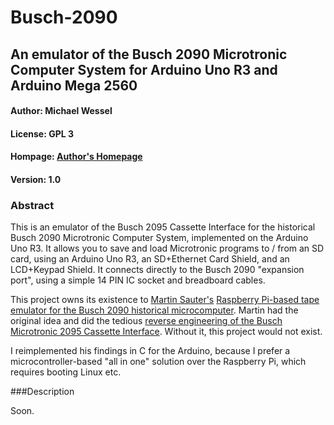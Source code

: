# Busch-2090
## An emulator of the Busch 2090 Microtronic Computer System for Arduino Uno R3 and Arduino Mega 2560 
#### Author: Michael Wessel
#### License: GPL 3
#### Hompage: [Author's Homepage](https://www.michael-wessel.info/)
#### Version: 1.0 

### Abstract

This is an emulator of the Busch 2095 Cassette Interface for the
historical Busch 2090 Microtronic Computer System, implemented on the
Arduino Uno R3. It allows you to save and load Microtronic programs to
/ from an SD card, using an Arduino Uno R3, an SD+Ethernet Card
Shield, and an LCD+Keypad Shield. It connects directly to the Busch
2090 "expansion port", using a simple 14 PIN IC socket and breadboard
cables.

This project owns its existence to [Martin
Sauter's](https://github.com/martinsauter) [Raspberry Pi-based tape
emulator for the Busch 2090 historical
microcomputer](https://github.com/martinsauter/Busch-2090-Projects). 
Martin had the original idea and did the tedious [reverse engineering
of the Busch Microtronic 2095 Cassette 
Interface](https://blog.wirelessmoves.com/2017/06/emulating-a-busch-2090-tape-interface-part-1.html).
Without it, this project would not exist. 

I reimplemented his findings in C for the Arduino, because I prefer a microcontroller-based 
"all in one" solution over the Raspberry Pi, which requires booting Linux etc. 

###Description 

Soon. 

